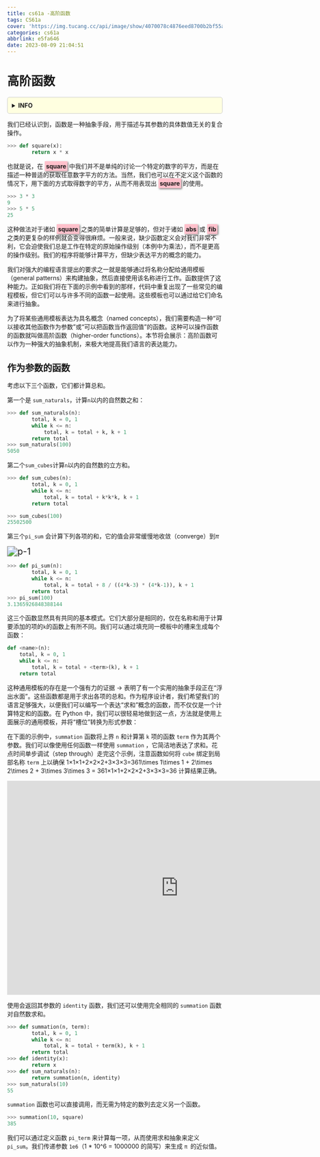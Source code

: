 ```yaml
---
title: cs61a -高阶函数
tags: CS61a
cover: 'https://img.tucang.cc/api/image/show/4070078c4876eed8700b2bf55aca0ac4'
categories: cs61a
abbrlink: e5fa646
date: 2023-08-09 21:04:51
---
```


# 高阶函数


<div style="background-color: #ffffe0; border: 1px solid #ccc; padding: 10px; border-radius: 5px;">
<details>
<summary><strong>INFO</strong></summary>


引自：[1.6 Higher-Order Functions](http://www.composingprograms.com/pages/16-higher-order-functions.html)

对应：Disc 01、Disc 02、HW 02、Lab 02、Hog

</details>

</div>



我们已经认识到，函数是一种抽象手段，用于描述与其参数的具体数值无关的复合操作。

```python
>>> def square(x):
    	return x * x
```

也就是说，在 <span style="box-shadow: 2px 2px 4px rgba(0, 0, 0, 0.5); padding: 3px; background-color: pink;"><strong>square</strong></span> 中我们并不是单纯的讨论一个特定的数字的平方，而是在描述一种普适的获取任意数字平方的方法。当然，我们也可以在不定义这个函数的情况下，用下面的方式取得数字的平方，从而不用表现出 <span style="box-shadow: 2px 2px 4px rgba(0, 0, 0, 0.5); padding: 3px; background-color: pink;"><strong>square</strong></span> 的使用。

```python
>>> 3 * 3
9
>>> 5 * 5
25
```

<!--more-->

这种做法对于诸如 <span style="box-shadow: 2px 2px 4px rgba(0, 0, 0, 0.5); padding: 3px; background-color: pink;"><strong>square</strong></span> 之类的简单计算是足够的，但对于诸如 <span style="box-shadow: 2px 2px 4px rgba(0, 0, 0, 0.5); padding: 3px; background-color: pink;"><strong>abs</strong></span> 或 <span style="box-shadow: 2px 2px 4px rgba(0, 0, 0, 0.5); padding: 3px; background-color: pink;"><strong>fib</strong></span> 之类的更复杂的样例就会变得很麻烦。一般来说，缺少函数定义会对我们非常不利，它会迫使我们总是工作在特定的原始操作级别（本例中为乘法），而不是更高的操作级别。我们的程序将能够计算平方，但缺少表达平方的概念的能力。

我们对强大的编程语言提出的要求之一就是能够通过将名称分配给通用模板（general patterns）来构建抽象，然后直接使用该名称进行工作。函数提供了这种能力。正如我们将在下面的示例中看到的那样，代码中重复出现了一些常见的编程模板，但它们可以与许多不同的函数一起使用。这些模板也可以通过给它们命名来进行抽象。

为了将某些通用模板表达为具名概念（named concepts），我们需要构造一种“可以接收其他函数作为参数”或“可以把函数当作返回值”的函数。这种可以操作函数的函数就叫做高阶函数（higher-order functions）。本节将会展示：高阶函数可以作为一种强大的抽象机制，来极大地提高我们语言的表达能力。





## 作为参数的函数

考虑以下三个函数，它们都计算总和。

第一个是 `sum_naturals`，计算`n`以内的自然数之和：

```python
>>> def sum_naturals(n):
        total, k = 0, 1
        while k <= n:
            total, k = total + k, k + 1
        return total
>>> sum_naturals(100)
5050
```

第二个`sum_cubes`计算`n`以内的自然数的立方和。

```python
>>> def sum_cubes(n):
        total, k = 0, 1
        while k <= n:
            total, k = total + k*k*k, k + 1
        return total

>>> sum_cubes(100)
25502500
```

第三个`pi_sum` 会计算下列各项的和，它的值会非常缓慢地收敛（converge）到*π*

<img src="http://www.composingprograms.com/img/pi_sum.png" alt="p-1" style="zoom:150%;" />

```python
>>> def pi_sum(n):
        total, k = 0, 1
        while k <= n:
            total, k = total + 8 / ((4*k-3) * (4*k-1)), k + 1
        return total
>>> pi_sum(100)
3.1365926848388144
```
这三个函数显然具有共同的基本模式。它们大部分是相同的，仅在名称和用于计算要添加的项的`k`的函数上有所不同。我们可以通过填充同一模板中的槽来生成每个函数：

```python
def <name>(n):
    total, k = 0, 1
    while k <= n:
        total, k = total + <term>(k), k + 1
    return total
```

这种通用模板的存在是一个强有力的证据 → 表明了有一个实用的抽象手段正在“浮出水面”。这些函数都是用于求出各项的总和。作为程序设计者，我们希望我们的语言足够强大，以便我们可以编写一个表达“求和”概念的函数，而不仅仅是一个计算特定和的函数。在 Python 中，我们可以很轻易地做到这一点，方法就是使用上面展示的通用模板，并将“槽位”转换为形式参数：

在下面的示例中，`summation` 函数将上界 `n` 和计算第 `k` 项的函数 `term` 作为其两个参数。我们可以像使用任何函数一样使用 `summation` ，它简洁地表达了求和。花点时间单步调试（step through）走完这个示例，注意函数如何将 `cube` 绑定到局部名称 `term` 上以确保 1×1×1+2×2×2+3×3×3=361\times 1\times 1 + 2\times 2\times 2 + 3\times 3\times 3 = 361×1×1+2×2×2+3×3×3=36 计算结果正确。

<iframe width="800" height="500" frameborder="0" src="https://pythontutor.com/iframe-embed.html#code=def%20summation%28n,%20term%29%3A%0A%20%20%20%20total,%20k%20%3D%200,%201%0A%20%20%20%20while%20k%20%3C%3D%20n%3A%0A%20%20%20%20%20%20%20%20total,%20k%20%3D%20total%20%2B%20term%28k%29,%20k%20%2B%201%0A%20%20%20%20return%20total%0A%0Adef%20cube%28x%29%3A%0A%20%20%20%20return%20x*x*x%0A%0Adef%20sum_cubes%28n%29%3A%0A%20%20%20%20return%20summation%28n,%20cube%29%0A%0Aresult%20%3D%20sum_cubes%283%29&codeDivHeight=400&codeDivWidth=350&cumulative=true&curInstr=0&heapPrimitives=true&origin=opt-frontend.js&py=3&rawInputLstJSON=%5B%5D&textReferences=false"> </iframe>



使用会返回其参数的 `identity` 函数，我们还可以使用完全相同的 `summation` 函数对自然数求和。

```python
>>> def summation(n, term):
        total, k = 0, 1
        while k <= n:
            total, k = total + term(k), k + 1
        return total
>>> def identity(x):
        return x
>>> def sum_naturals(n):
        return summation(n, identity)
>>> sum_naturals(10)
55
```

`summation` 函数也可以直接调用，而无需为特定的数列去定义另一个函数。

```python
>>> summation(10, square)
385
```

我们可以通过定义函数 `pi_term` 来计算每一项，从而使用求和抽象来定义` pi_sum`。我们传递参数 `1e6`（1 * 10^6 = 1000000 的简写）来生成 `π `的近似值。
